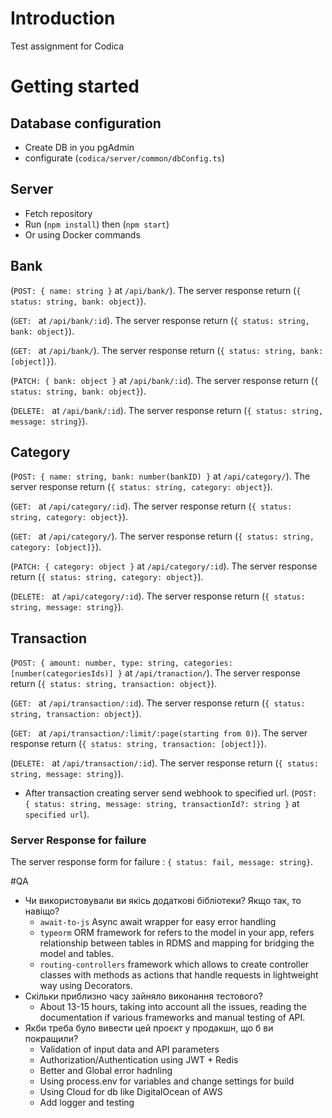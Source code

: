 # Introduction
Test assignment for Codica 

# Getting started

## Database configuration
- Create DB in you pgAdmin
- configurate (`codica/server/common/dbConfig.ts`)

## Server
- Fetch repository
- Run (`npm install`) then (`npm start`)
- Or using Docker commands

## Bank
(`POST: { name: string }` at `/api/bank/`). The server response return (`{ status: string, bank: object}`).

(`GET: ` at `/api/bank/:id`). The server response return (`{ status: string, bank: object}`). 

(`GET: ` at `/api/bank/`). The server response return (`{ status: string, bank: [object]}`).

(`PATCH: { bank: object }` at `/api/bank/:id`). The server response return (`{ status: string, bank: object}`).

(`DELETE: ` at `/api/bank/:id`). The server response return (`{ status: string, message: string}`).


## Category
(`POST: { name: string, bank: number(bankID) }` at `/api/category/`). The server response return (`{ status: string, category: object}`).

(`GET: ` at `/api/category/:id`). The server response return (`{ status: string, category: object}`). 

(`GET: ` at `/api/category/`). The server response return (`{ status: string, category: [object]}`).

(`PATCH: { category: object }` at `/api/category/:id`). The server response return (`{ status: string, category: object}`).

(`DELETE: ` at `/api/category/:id`). The server response return (`{ status: string, message: string}`).


## Transaction
(`POST: { amount: number, type: string, categories: [number(categoriesIds)] }` at `/api/tranaction/`). The server response return (`{ status: string, transaction: object}`).

(`GET: ` at `/api/transaction/:id`). The server response return (`{ status: string, transaction: object}`). 

(`GET: ` at `/api/transaction/:limit/:page(starting from 0)`). The server response return (`{ status: string, transaction: [object]}`).

(`DELETE: ` at `/api/transaction/:id`). The server response return (`{ status: string, message: string}`).

- After transaction creating server send webhook to specified url.
(`POST: { status: string, message: string, transactionId?: string }` at `specified url`).

### Server Response for failure
The server response form for failure : `{ status: fail, message: string}`.

#QA
- Чи використовували ви якісь додаткові бібліотеки? Якщо так, то навіщо?
  - `await-to-js` Async await wrapper for easy error handling
  - `typeorm` ORM framework for refers to the model in your app, refers relationship between tables in RDMS and mapping for bridging the model and tables. 
  - `routing-controllers` framework which allows to create controller classes with methods as actions that handle requests in lightweight way using Decorators.
- Скільки приблизно часу зайняло виконання тестового?
  - About 13-15 hours, taking into account all the issues, reading the documentation if various frameworks and manual testing of API.
- Якби треба було вивести цей проєкт у продакшн, що б ви покращили?
  - Validation of input data and API parameters
  - Authorization/Authentication using JWT + Redis
  - Better and Global error hadnling
  - Using process.env for variables and change settings for build
  - Using Cloud for db like DigitalOcean of AWS
  - Add logger and testing

